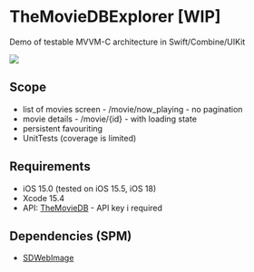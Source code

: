 # TheMovieDBExplorer [WIP]
Demo of testable MVVM-C architecture in Swift/Combine/UIKit

![](https://github.com/tomasonik/TheMovieDBExplorer/blob/main/app_overview.gif)

## Scope
- list of movies screen - /movie/now_playing - no pagination
- movie details - /movie/{id} - with loading state
- persistent favouriting
- UnitTests (coverage is limited)

## Requirements
- iOS 15.0 (tested on iOS 15.5, iOS 18)
- Xcode 15.4
- API: [TheMovieDB](https://developer.themoviedb.org/docs/getting-started) - API key i required

## Dependencies (SPM)
- [SDWebImage](https://github.com/SDWebImage/SDWebImage)
